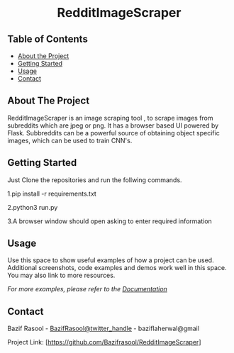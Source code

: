 

<!-- PROJECT LOGO -->
<br />


  <h1 align="center">RedditImageScraper</h1>

 



<!-- TABLE OF CONTENTS -->
## Table of Contents

* [About the Project](#about-the-project)
* [Getting Started](#getting-started)
* [Usage](#usage)
* [Contact](#contact)



<!-- ABOUT THE PROJECT -->
## About The Project



RedditImageScraper
is an image scraping tool , to scrape images from subreddits which are jpeg or png.
It has a browser based UI powered by Flask.
Subbreddits can be a powerful source of obtaining object specific images, which can be used to train CNN's.



<!-- GETTING STARTED -->
## Getting Started

Just Clone the repositories and run the follwing commands. 

1.pip install -r requirements.txt

2.python3 run.py 

3.A browser window should open asking to enter required information


<!-- USAGE EXAMPLES -->
## Usage

Use this space to show useful examples of how a project can be used. Additional screenshots, code examples and demos work well in this space. You may also link to more resources.

_For more examples, please refer to the [Documentation](https://example.com)_



<!-- CONTACT -->
## Contact

Bazif Rasool - [BazifRasool@twitter_handle](https://twitter.com/twitter_handle) - baziflaherwal@gmail

Project Link: [https://github.com/Bazifrasool/RedditImageScraper]


